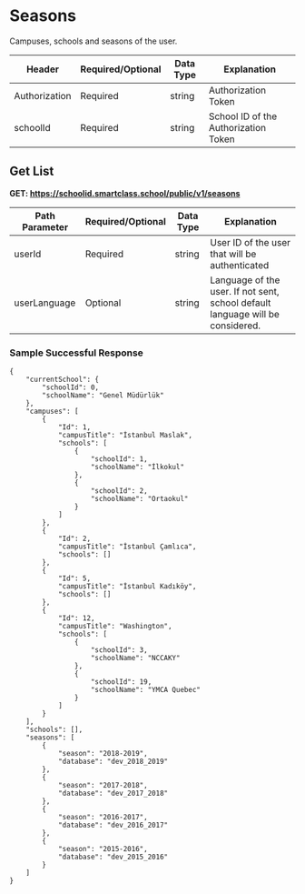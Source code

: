 # Seasons
Campuses, schools and seasons of the user.

Header | Required/Optional | Data Type | Explanation
------ | ----------------- | --------- | -----------
Authorization | Required | string | Authorization Token
schoolId | Required | string | School ID of the Authorization Token


## Get List

**GET: https://schoolid.smartclass.school/public/v1/seasons**

Path Parameter | Required/Optional | Data Type | Explanation
-------------- | ----------------- | --------- | -----------
userId | Required | string | User ID of the user that will be authenticated
userLanguage | Optional | string | Language of the user. If not sent, school default language will be considered.

### Sample Successful Response
```
{
    "currentSchool": {
        "schoolId": 0,
        "schoolName": "Genel Müdürlük"
    },
    "campuses": [
        {
            "Id": 1,
            "campusTitle": "İstanbul Maslak",
            "schools": [
                {
                    "schoolId": 1,
                    "schoolName": "İlkokul"
                },
                {
                    "schoolId": 2,
                    "schoolName": "Ortaokul"
                }
            ]
        },
        {
            "Id": 2,
            "campusTitle": "İstanbul Çamlıca",
            "schools": []
        },
        {
            "Id": 5,
            "campusTitle": "İstanbul Kadıköy",
            "schools": []
        },
        {
            "Id": 12,
            "campusTitle": "Washington",
            "schools": [
                {
                    "schoolId": 3,
                    "schoolName": "NCCAKY"
                },
                {
                    "schoolId": 19,
                    "schoolName": "YMCA Quebec"
                }
            ]
        }
    ],
    "schools": [],
    "seasons": [
        {
            "season": "2018-2019",
            "database": "dev_2018_2019"
        },
        {
            "season": "2017-2018",
            "database": "dev_2017_2018"
        },
        {
            "season": "2016-2017",
            "database": "dev_2016_2017"
        },
        {
            "season": "2015-2016",
            "database": "dev_2015_2016"
        }
    ]
}
```
